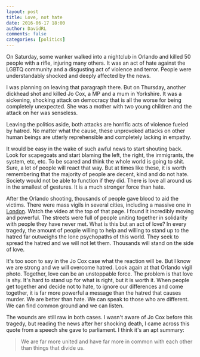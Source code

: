 ```yaml
---  
layout: post  
title: Love, not hate  
date: 2016-06-17 18:00  
author: DavidRL  
comments: false
categories: [politics]  
---  
```

On Saturday, some wanker walked into a nightclub in Orlando and killed 50 people with a rifle, injuring many others. It was an act of hate against the LGBTQ community and a disgusting act of violence and terror. People were understandably shocked and deeply affected by the news.  

I was planning on leaving that paragraph there. But on Thursday, another dickhead shot and killed Jo Cox, a MP and a mum in Yorkshire. It was a sickening, shocking attack on democracy that is all the worse for being completely unexpected. She was a mother with two young children and the attack on her was senseless.  

<!--more-->  

Leaving the politics aside, both attacks are horrific acts of violence fueled by hatred. No matter what the cause, these unprovoked attacks on other human beings are utterly reprehensible and completely lacking in empathy.  

It would be easy in the wake of such awful news to start shouting back. Look for scapegoats and start blaming the left, the right, the immigrants, the system, etc, etc. To be scared and think the whole world is going to shit. Sure, a lot of people will react that way. But at times like these, it is worth remembering that the majority of people are decent, kind and do not hate. Society would not be able to function if they did. There is love all around us in the smallest of gestures. It is a much stronger force than hate.  

After the Orlando shooting, thousands of people gave blood to aid the victims. There were mass vigils in several cities, including a massive one in <a href="https://www.theguardian.com/us-news/2016/jun/13/orlando-nightclub-shooting-world-in-mourning-for-victims">London</a>. Watch the video at the top of that page. I found it incredibly moving and powerful. The streets were full of people uniting together in solidarity with people they have never met. What is this but an act of love? In every tragedy, the amount of people willing to help and willing to stand up to the hatred far outweighs the lone psychopaths of this world. They seek to spread the hatred and we will not let them. Thousands will stand on the side of love.  

It's too soon to say in the Jo Cox case what the reaction will be. But I know we are strong and we will overcome hatred. Look again at that Orlando vigil photo. Together, love can be an unstoppable force. The problem is that love is shy. It's hard to stand up for what is right, but it is worth it. When people get together and decide not to hate, to ignore our differences and come together, it is far more powerful a message than the hatred that causes murder. We are better than hate. We can speak to those who are different. We can find common ground and we can listen.  

The wounds are still raw in both cases. I wasn't aware of Jo Cox before this tragedy, but reading the news after her shocking death, I came across this quote from a speech she gave to parliament. I think it's an apt summary:  

<blockquote>   
  We are far more united and have far more in common with each other than things that divide us.  
</blockquote>  
